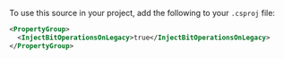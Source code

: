 To use this source in your project, add the following to your `.csproj` file:

```xml
<PropertyGroup>
  <InjectBitOperationsOnLegacy>true</InjectBitOperationsOnLegacy>
</PropertyGroup>
```
